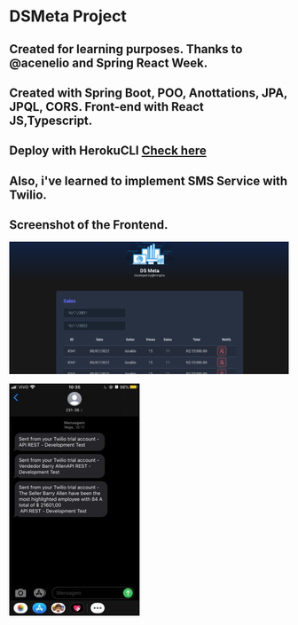 # DSMeta Project 
## Created for learning purposes. Thanks to @acenelio and Spring React Week.

## Created with Spring Boot, POO, Anottations, JPA, JPQL, CORS. Front-end with React JS,Typescript.
## Deploy with HerokuCLI [Check here](https://dsmeta-lmrapha.herokuapp.com/sales)

## Also, i've learned to implement SMS Service with Twilio. 
## Screenshot of the Frontend.

![alt text](/frontend/src/assets/img/print.png)

![alt text](/frontend/src/assets/img/print2.png)


